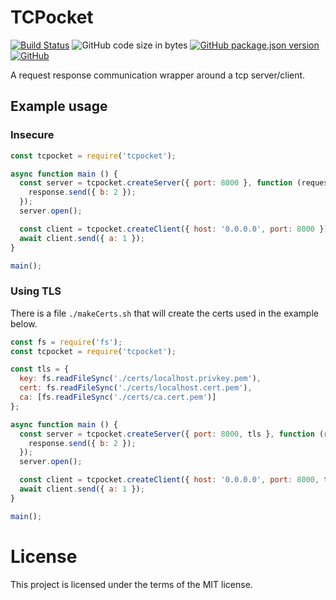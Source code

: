 # TCPocket
[![Build Status](https://travis-ci.org/markwylde/tcpocket.svg?branch=master)](https://travis-ci.org/markwylde/tcpocket)
![GitHub code size in bytes](https://img.shields.io/github/languages/code-size/markwylde/tcpocket)
[![GitHub package.json version](https://img.shields.io/github/package-json/v/markwylde/tcpocket)](https://github.com/markwylde/tcpocket/blob/master/package.json)
[![GitHub](https://img.shields.io/github/license/markwylde/tcpocket)](https://github.com/markwylde/tcpocket/blob/master/LICENSE)

A request response communication wrapper around a tcp server/client.

## Example usage
### Insecure
```javascript
const tcpocket = require('tcpocket');

async function main () {
  const server = tcpocket.createServer({ port: 8000 }, function (request, response) {
    response.send({ b: 2 });
  });
  server.open();

  const client = tcpocket.createClient({ host: '0.0.0.0', port: 8000 });
  await client.send({ a: 1 });
}

main();
```

### Using TLS
There is a file `./makeCerts.sh` that will create the certs used in the example below.

```javascript
const fs = require('fs');
const tcpocket = require('tcpocket');

const tls = {
  key: fs.readFileSync('./certs/localhost.privkey.pem'),
  cert: fs.readFileSync('./certs/localhost.cert.pem'),
  ca: [fs.readFileSync('./certs/ca.cert.pem')]
};

async function main () {
  const server = tcpocket.createServer({ port: 8000, tls }, function (request, response) {
    response.send({ b: 2 });
  });
  server.open();

  const client = tcpocket.createClient({ host: '0.0.0.0', port: 8000, tls });
  await client.send({ a: 1 });
}

main();
```

# License
This project is licensed under the terms of the MIT license.
